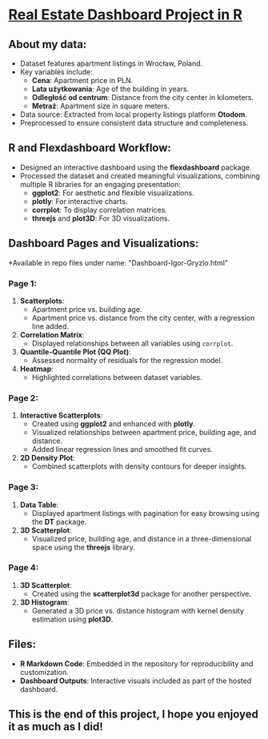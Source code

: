 # [Real Estate Dashboard Project in R](https://github.com/Igusee/Project-3-Real-Estate)

## About my data:
* Dataset features apartment listings in Wrocław, Poland.
* Key variables include:
  * **Cena**: Apartment price in PLN.
  * **Lata użytkowania**: Age of the building in years.
  * **Odległość od centrum**: Distance from the city center in kilometers.
  * **Metraż**: Apartment size in square meters.
* Data source: Extracted from local property listings platform **Otodom**.
* Preprocessed to ensure consistent data structure and completeness.

## R and Flexdashboard Workflow:
* Designed an interactive dashboard using the **flexdashboard** package.
* Processed the dataset and created meaningful visualizations, combining multiple R libraries for an engaging presentation:
  * **ggplot2**: For aesthetic and flexible visualizations.
  * **plotly**: For interactive charts.
  * **corrplot**: To display correlation matrices.
  * **threejs** and **plot3D**: For 3D visualizations.

## Dashboard Pages and Visualizations:

*Available in repo files under name: "Dashboard-Igor-Gryzlo.html"

### **Page 1**:
1. **Scatterplots**:  
   * Apartment price vs. building age.  
   * Apartment price vs. distance from the city center, with a regression line added.
2. **Correlation Matrix**:  
   * Displayed relationships between all variables using `corrplot`.
3. **Quantile-Quantile Plot (QQ Plot)**:  
   * Assessed normality of residuals for the regression model.
4. **Heatmap**:  
   * Highlighted correlations between dataset variables.

### **Page 2**:
1. **Interactive Scatterplots**:  
   * Created using **ggplot2** and enhanced with **plotly**.
   * Visualized relationships between apartment price, building age, and distance.
   * Added linear regression lines and smoothed fit curves.
2. **2D Density Plot**:  
   * Combined scatterplots with density contours for deeper insights.

### **Page 3**:
1. **Data Table**:  
   * Displayed apartment listings with pagination for easy browsing using the **DT** package.
2. **3D Scatterplot**:  
   * Visualized price, building age, and distance in a three-dimensional space using the **threejs** library.

### **Page 4**:
1. **3D Scatterplot**:  
   * Created using the **scatterplot3d** package for another perspective.
2. **3D Histogram**:  
   * Generated a 3D price vs. distance histogram with kernel density estimation using **plot3D**.

## Files:
* **R Markdown Code**: Embedded in the repository for reproducibility and customization.
* **Dashboard Outputs**: Interactive visuals included as part of the hosted dashboard.

## This is the end of this project, I hope you enjoyed it as much as I did!
